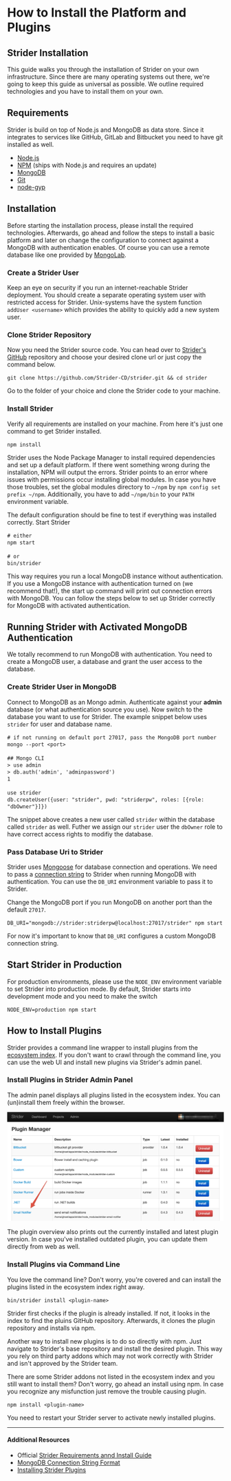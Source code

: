 # How to Install the Platform and Plugins

## Strider Installation

This guide walks you through the installation of Strider on your own infrastructure. Since there are many operating systems out there, we're going to keep this guide as universal as possible. We outline required technologies and you have to install them on your own.

## Requirements

Strider is build on top of Node.js and MongoDB as data store. Since it integrates to services like GitHub, GitLab and Bitbucket you need to have git installed as well.

- [Node.js](https://nodejs.org/)
- [NPM](https://docs.npmjs.com/getting-started/installing-node) (ships with Node.js and requires an update)
- [MongoDB](http://www.mongodb.org/downloads)
- [Git](http://git-scm.com/)
- [node-gyp](https://github.com/TooTallNate/node-gyp#installation)

## Installation

Before starting the installation process, please install the required technologies. Afterwards, go ahead and follow the steps to install a basic platform and later on change the configuration to connect against a MongoDB with authentication enables. Of course you can use a remote database like one provided by [MongoLab](https://mongolab.com/).

### Create a Strider User

Keep an eye on security if you run an internet-reachable Strider deployment. You should create a separate operating system user with restricted access for Strider. Unix-systems have the system function `addUser <username>` which provides the ability to quickly add a new system user.

### Clone Strider Repository

Now you need the Strider source code. You can head over to [Strider's GitHub](https://github.com/Strider-CD/strider) repository and choose your desired clone url or just copy the command below.

    git clone https://github.com/Strider-CD/strider.git && cd strider

Go to the folder of your choice and clone the Strider code to your machine.

### Install Strider

Verify all requirements are installed on your machine. From here it's just one command to get Strider installed.

    npm install

Strider uses the Node Package Manager to install required dependencies and set up a default platform. If there went something wrong during the installation, NPM will output the errors. Strider points to an error where issues with permissions occur installing global modules. In case you have those troubles, set the global modules directory to `~/npm` by `npm config set prefix ~/npm`. Additionally, you have to add `~/npm/bin` to your `PATH` environment variable.

The default configuration should be fine to test if everything was installed correctly. Start Strider

    # either
    npm start

    # or
    bin/strider

This way requires you run a local MongoDB instance without authentication. If you use a MongoDB instance with authentication turned on (we recommend that!), the start up command will print out connection errors with MongoDB. You can follow the steps below to set up Strider correctly for MongoDB with activated authentication.

## Running Strider with Activated MongoDB Authentication

We totally recommend to run MongoDB with authentication. You need to create a MongoDB user, a database and grant the user access to the database.

### Create Strider User in MongoDB

Connect to MongoDB as an Mongo admin. Authenticate against your **admin** database (or what authentication source you use). Now switch to the database you want to use for Strider. The example snippet below uses `strider` for user and database name.

    # if not running on default port 27017, pass the MongoDB port number
    mongo --port <port>

    ## Mongo CLI
    > use admin
    > db.auth('admin', 'adminpassword')
    1

    use strider
    db.createUser({user: "strider", pwd: "striderpw", roles: [{role: "dbOwner"}]})

The snippet above creates a new user called `strider` within the database called `strider` as well. Futher we assign our `strider` user the `dbOwner` role to have correct access rights to modifiy the database.

### Pass Database Uri to Strider

Strider uses [Mongoose](http://mongoosejs.com/) for database connection and operations. We need to pass a [connection string](http://docs.mongodb.org/manual/reference/connection-string/) to Strider when running MongoDB with authentication. You can use the `DB_URI` environment variable to pass it to Strider.

Change the MongoDB port if you run MongoDB on another port than the default `27017`.

    DB_URI="mongodb://strider:striderpw@localhost:27017/strider" npm start

For now it's important to know that `DB_URI` configures a custom MongoDB connection string.

## Start Strider in Production

For production environments, please use the `NODE_ENV` environment variable to set Strider into production mode. By default, Strider starts into development mode and you need to make the switch

    NODE_ENV=production npm start

## How to Install Plugins

Strider provides a command line wrapper to install plugins from the [ecosystem index](https://github.com/Strider-CD/ecosystem-index). If you don't want to crawl through the command line, you can use the web UI and install new plugins via Strider's admin panel.

### Install Plugins in Strider Admin Panel

The admin panel displays all plugins listed in the ecosystem index. You can (un)install them freely within the browser.

![Strider Plugin Overview](strider_admin_plugins.png)

The plugin overview also prints out the currently installed and latest plugin version. In case you've installed outdated plugin, you can update them directly from web as well.

### Install Plugins via Command Line

You love the command line? Don't worry, you're covered and can install the plugins listed in the ecosystem index right away.

    bin/strider install <plugin-name>

Strider first checks if the plugin is already installed. If not, it looks in the index to find the pluins GitHub repository. Afterwards, it clones the plugin repository and installs via npm.

Another way to install new plugins is to do so directly with npm. Just navigate to Strider's base repository and install the desired plugin. This way you rely on third party addons which may not work correctly with Strider and isn't approved by the Strider team.

There are some Strider addons not listed in the ecosystem index and you still want to install them? Don't worry, go ahead an install using npm. In case you recognize any misfunction just remove the trouble causing plugin.

    npm install <plugin-name>

You need to restart your Strider server to activate newly installed plugins.

---

#### Additional Resources

- Official [Strider Requirements annd Install Guide](https://github.com/Strider-CD/strider#general-requirements)
- [MongoDB Connection String Format](http://docs.mongodb.org/manual/reference/connection-string/)
- [Installing Strider Plugins](https://github.com/Strider-CD/strider/wiki/Managing-Plugins#installing-plugins)
